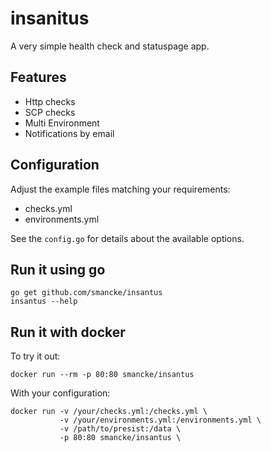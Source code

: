 
insanitus
============

A very simple health check and statuspage app.

Features
-------------
* Http checks
* SCP checks
* Multi Environment
* Notifications by email

Configuration
--------------
Adjust the example files matching your requirements:
* checks.yml
* environments.yml

See the `config.go` for details about the available options.


Run it using go
-----------------

```
go get github.com/smancke/insantus
insantus --help
```

Run it with docker
---------------------
To try it out:
```
docker run --rm -p 80:80 smancke/insantus
```

With your configuration:
```
docker run -v /your/checks.yml:/checks.yml \
           -v /your/environments.yml:/environments.yml \
           -v /path/to/presist:/data \
           -p 80:80 smancke/insantus \
```
